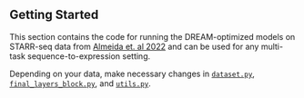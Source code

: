 ## Getting Started

This section contains the code for running the DREAM-optimized models on STARR-seq data from [Almeida et. al 2022](https://www.nature.com/articles/s41588-022-01048-5) and can be used for any multi-task sequence-to-expression setting.

Depending on your data, make necessary changes in [`dataset.py`](https://github.com/de-Boer-Lab/random-promoter-dream-challenge-2022/blob/main/benchmarks/drosophila/prixfixe/autosome/dataset.py), [`final_layers_block.py`](https://github.com/de-Boer-Lab/random-promoter-dream-challenge-2022/blob/main/benchmarks/drosophila/prixfixe/autosome/final_layers_block.py), and [`utils.py`](https://github.com/de-Boer-Lab/random-promoter-dream-challenge-2022/blob/main/benchmarks/drosophila/prixfixe/autosome/utils.py).